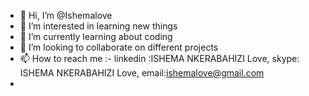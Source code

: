 - 👋 Hi, I’m @Ishemalove
- 👀 I’m interested in learning new things
- 🌱 I’m currently learning about coding
- 💞️ I’m looking to collaborate on different projects
- 📫 How to reach me :- linkedin :ISHEMA NKERABAHIZI Love, skype: ISHEMA NKERABAHIZI Love, email:ishemalove@gmail.com
- 

<!---
Ishemalove/Ishemalove is a ✨ special ✨ repository because its `README.md` (this file) appears on your GitHub profile.
You can click the Preview link to take a look at your changes.
--->
